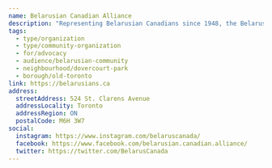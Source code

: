 ```yaml
---
name: Belarusian Canadian Alliance
description: "Representing Belarusian Canadians since 1948, the Belarusian Canadian Alliance is a community organization that represents the Belarusian-Canadian community to the people and government of Canada. The Alliance holds cultural events, maintains contact with local organizations and politicians, supports the Belarusian diaspora in Canada, and promotes democratic changes in Belarus."
tags:
  - type/organization
  - type/community-organization
  - for/advocacy
  - audience/belarusian-community
  - neighbourhood/dovercourt-park
  - borough/old-toronto
link: https://belarusians.ca
address:
  streetAddress: 524 St. Clarens Avenue
  addressLocality: Toronto
  addressRegion: ON
  postalCode: M6H 3W7
social:
  instagram: https://www.instagram.com/belaruscanada/
  facebook: https://www.facebook.com/belarusian.canadian.alliance/
  twitter: https://twitter.com/BelarusCanada
---
```

